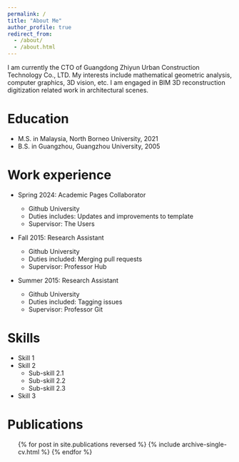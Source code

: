```yaml
---
permalink: /
title: "About Me"
author_profile: true
redirect_from: 
  - /about/
  - /about.html
---
```


I am currently the CTO of Guangdong Zhiyun Urban Construction Technology Co., LTD.
My interests include mathematical geometric analysis, computer graphics, 3D vision, etc. I am engaged in BIM 3D reconstruction digitization related work in architectural scenes.

Education
======
* M.S. in Malaysia, North Borneo University, 2021
* B.S. in Guangzhou, Guangzhou University, 2005

Work experience
======
* Spring 2024: Academic Pages Collaborator
  * Github University
  * Duties includes: Updates and improvements to template
  * Supervisor: The Users

* Fall 2015: Research Assistant
  * Github University
  * Duties included: Merging pull requests
  * Supervisor: Professor Hub

* Summer 2015: Research Assistant
  * Github University
  * Duties included: Tagging issues
  * Supervisor: Professor Git
  
Skills
======
* Skill 1
* Skill 2
  * Sub-skill 2.1
  * Sub-skill 2.2
  * Sub-skill 2.3
* Skill 3

Publications
======
  <ul>{% for post in site.publications reversed %}
    {% include archive-single-cv.html %}
  {% endfor %}</ul>

